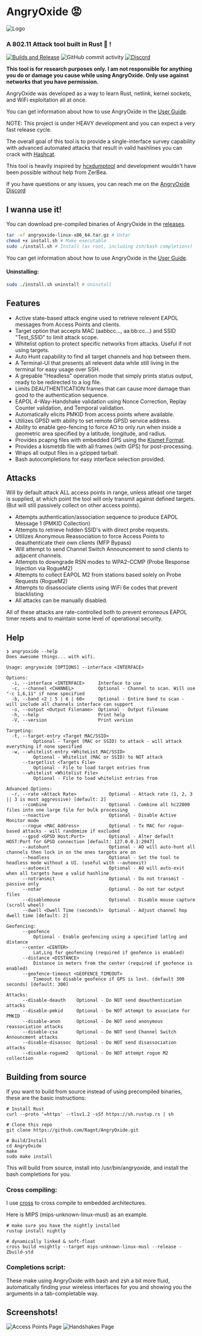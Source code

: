 # AngryOxide 😡

![Logo](death.png)

### A 802.11 Attack tool built in Rust 🦀 !

[![Builds and Release](https://github.com/Ragnt/AngryOxide/actions/workflows/ci.yml/badge.svg?branch=master)](https://github.com/Ragnt/AngryOxide/actions/workflows/ci.yml) ![GitHub commit activity](https://img.shields.io/github/commit-activity/m/Ragnt/AngryOxide) [![Discord](https://img.shields.io/discord/1194365883099922643)](https://discord.gg/QsEgaFndsQ)

**This tool is for research purposes only. I am not responsible for anything you do or damage you cause while using AngryOxide. Only use against networks that you have permission.**

AngryOxide was developed as a way to learn Rust, netlink, kernel sockets, and WiFi exploitation all at once.

You can get information about how to use AngryOxide in the [User Guide](https://github.com/Ragnt/AngryOxide/wiki/1.-User-Guide).

NOTE: This project is under HEAVY development and you can expect a very fast release cycle.

The overall goal of this tool is to provide a single-interface survey capability with advanced automated attacks that result in valid hashlines you can crack with [Hashcat](https://hashcat.net/hashcat/).

This tool is heavily inspired by [hcxdumptool](https://github.com/ZerBea/hcxdumptool) and development wouldn't have been possible without help from ZerBea.

If you have questions or any issues, you can reach me on the [AngryOxide Discord](https://discord.gg/QsEgaFndsQ)

## I wanna use it!

You can download pre-compiled binaries of AngryOxide in the [releases](https://github.com/Ragnt/AngryOxide/releases/latest).

```bash
tar -xf angryoxide-linux-x86_64.tar.gz # Untar
chmod +x install.sh # Make executable
sudo ./install.sh # Install (as root, including zsh/bash completions)
```

You can get information about how to use AngryOxide in the [User Guide](https://github.com/Ragnt/AngryOxide/wiki/1.-User-Guide).

#### Uninstalling:

```bash
sudo ./install.sh uninstall # Uninstall
```

## Features

- Active state-based attack engine used to retrieve relevent EAPOL messages from Access Points and clients.
- Target option that accepts MAC (aabbcc..., aa:bb:cc...) and SSID "Test_SSID" to limit attack scope.
- Whitelist option to protect specific networks from attacks. Useful if not using targets.
- Auto Hunt capability to find all target channels and hop between them.
- A Terminal-UI that presents all relevent data while still living in the terminal for easy usage over SSH.
- A grepable "Headless" operation mode that simply prints status output, ready to be redirected to a log file.
- Limits DEAUTHENTICATION frames that can cause more damage than good to the authentication sequence.
- EAPOL 4-Way-Handshake validation using Nonce Correction, Replay Counter validation, and Temporal validation.
- Automatically elicits PMKID from access points where available.
- Utilizes GPSD with ability to set remote GPSD service address.
- Ability to enable geo-fencing to force AO to only run when inside a geometric area specified by a latitude, longitude, and radius.
- Provides pcapng files with embedded GPS using the [Kismet Format](https://www.kismetwireless.net/docs/dev/pcapng_gps/).
- Provides a kismetdb file with all frames (with GPS) for post-processing.
- Wraps all output files in a gzipped tarball.
- Bash autocompletions for easy interface selection provided.

## Attacks

Will by default attack ALL access points in range, unless atleast one target is supplied, at which point the tool will only transmit against defined targets. (But will still passively collect on other access points).

- Attempts authentication/association sequence to produce EAPOL Message 1 (PMKID Collection)
- Attempts to retrieve hidden SSID's with direct probe requests.
- Utilizes Anonymous Reassociation to force Access Points to deauthenticate their own clients (MFP Bypass)
- Will attempt to send Channel Switch Announcement to send clients to adjacent channels.
- Attempts to downgrade RSN modes to WPA2-CCMP (Probe Response Injection via RogueM2)
- Attempts to collect EAPOL M2 from stations based solely on Probe Requests (RogueM2)
- Attempts to disassociate clients using WiFi 6e codes that prevent blacklisting
- All attacks can be manually disabled.

All of these attacks are rate-controlled both to prevent erroneous EAPOL timer resets and to maintain some level of operational security.

## Help

```
❯ angryoxide --help
Does awesome things... with wifi.

Usage: angryoxide [OPTIONS] --interface <INTERFACE>

Options:
  -i, --interface <INTERFACE>     Interface to use
  -c, --channel <CHANNEL>         Optional - Channel to scan. Will use "-c 1,6,11" if none specified
  -b, --band <2 | 5 | 6 | 60>     Optional - Entire band to scan - will include all channels interface can support
  -o, --output <Output Filename>  Optional - Output filename
  -h, --help                      Print help
  -V, --version                   Print version

Targeting:
  -t, --target-entry <Target MAC/SSID>
          Optional - Target (MAC or SSID) to attack - will attack everything if none specified
  -w, --whitelist-entry <WhiteList MAC/SSID>
          Optional - Whitelist (MAC or SSID) to NOT attack
      --targetlist <Targets File>
          Optional - File to load target entries from
      --whitelist <Whitelist File>
          Optional - File to load whitelist entries from

Advanced Options:
  -r, --rate <Attack Rate>            Optional - Attack rate (1, 2, 3 || 3 is most aggressive) [default: 2]
      --combine                       Optional - Combine all hc22000 files into one large file for bulk processing
      --noactive                      Optional - Disable Active Monitor mode
      --rogue <MAC Address>           Optional - Tx MAC for rogue-based attacks - will randomize if excluded
      --gpsd <GPSD Host:Port>         Optional - Alter default HOST:Port for GPSD connection [default: 127.0.0.1:2947]
      --autohunt                      Optional - AO will auto-hunt all channels then lock in on the ones targets are on
      --headless                      Optional - Set the tool to headless mode without a UI. (useful with --autoexit)
      --autoexit                      Optional - AO will auto-exit when all targets have a valid hashline
      --notransmit                    Optional - Do not transmit - passive only
      --notar                         Optional - Do not tar output files
      --disablemouse                  Optional - Disable mouse capture (scroll wheel)
      --dwell <Dwell Time (seconds)>  Optional - Adjust channel hop dwell time [default: 2]

Geofencing:
      --geofence
          Optional - Enable geofencing using a specified latlng and distance
      --center <CENTER>
          Lat,Lng for geofencing (required if geofence is enabled)
      --distance <DISTANCE>
          Distance in meters from the center (required if geofence is enabled)
      --geofence-timeout <GEOFENCE_TIMEOUT>
          Timeout to disable geofence if GPS is lost. (default 300 seconds) [default: 300]

Attacks:
      --disable-deauth    Optional - Do NOT send deauthentication attacks
      --disable-pmkid     Optional - Do NOT attempt to associate for PMKID
      --disable-anon      Optional - Do NOT send anonymous reassociation attacks
      --disable-csa       Optional - Do NOT send Channel Switch Announcment attacks
      --disable-disassoc  Optional - Do NOT send disassociation attacks
      --disable-roguem2   Optional - Do NOT attempt rogue M2 collection
```

## Building from source

If you want to build from source instead of using precompiled binaries, these are the basic instructions:

```
# Install Rust
curl --proto '=https' --tlsv1.2 -sSf https://sh.rustup.rs | sh

# Clone this repo
git clone https://github.com/Ragnt/AngryOxide.git

# Build/Install
cd AngryOxide
make
sudo make install
```

This will build from source, install into /usr/bin/angryoxide, and install the bash completions for you.

### Cross compiling:

I use [cross](https://github.com/cross-rs/cross) to cross compile to embedded architectures.

Here is MIPS (mips-unknown-linux-musl) as an example.

```
# make sure you have the nightly installed
rustup install nightly

# dynamically linked & soft-float
cross build +nightly --target mips-unknown-linux-musl --release -Zbuild-std
```


### Completions script:

These make using AngryOxide with bash and zsh a bit more fluid, automatically finding your wireless interfaces for you and showing you the arguments in a tab-completable way.

## Screenshots!

![Access Points Page](screenshots/ap_tab.png)
![Handshakes Page](screenshots/handshakes_tab.png)
